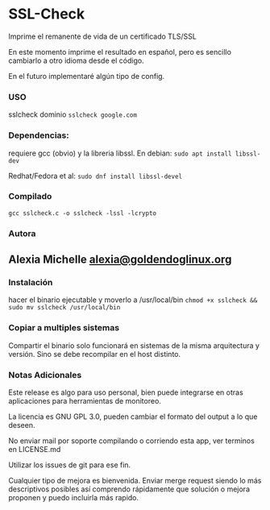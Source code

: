 # SSL-Check

Imprime el remanente de vida de un certificado TLS/SSL


En este momento imprime el resultado en español, pero es sencillo cambiarlo a otro idioma desde el código.

En el futuro implementaré algún tipo de config.


### USO
sslcheck dominio
```sslcheck google.com```

### Dependencias:

requiere gcc (obvio) y la libreria libssl. En debian:
```sudo apt install libssl-dev```

Redhat/Fedora et al:
```sudo dnf install libssl-devel```

### Compilado
```gcc sslcheck.c -o sslcheck -lssl -lcrypto```

### Autora
Alexia Michelle <alexia@goldendoglinux.org>
---
### Instalación

hacer el binario ejecutable y moverlo a /usr/local/bin
```chmod +x sslcheck && sudo mv sslcheck /usr/local/bin```

### Copiar a multiples sistemas

Compartir el binario solo funcionará en sistemas de la misma arquitectura y versión. Sino se debe recompilar en 
el host distinto.

### Notas Adicionales

Este release es algo para uso personal, bien puede integrarse en otras aplicaciones para herramientas de monitoreo.

La licencia es GNU GPL 3.0, pueden cambiar el formato del output a lo que deseen.

No enviar mail por soporte compilando o corriendo esta app, ver terminos en LICENSE.md

Utilizar los issues de git para ese fin.

Cualquier tipo de mejora es bienvenida. Enviar merge request siendo lo más descriptivos posibles así comprendo rápidamente que solución o mejora proponen y puedo incluirla más rapido.

